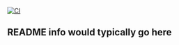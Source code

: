 [![CI](https://github.com/cfculler/automated-testing/actions/workflows/test.yml/badge.svg?event=workflow_run)](https://github.com/cfculler/automated-testing/actions/workflows/test.yml)

## README info would typically go here